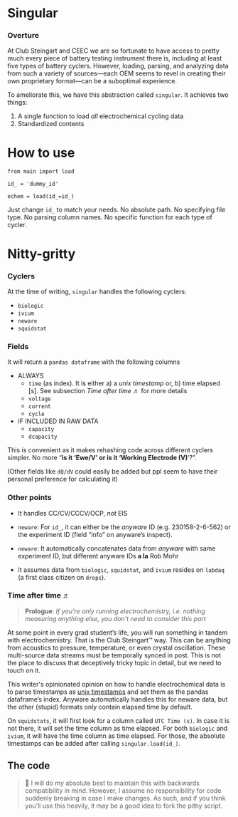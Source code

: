 # Singular

### Overture

At Club Steingart and CEEC we are so fortunate to have access to pretty much every piece of battery testing instrument there is, including at least five types of battery cyclers. However, loading, parsing, and analyzing data from such a variety of sources—each OEM seems to revel in creating their own proprietary format—can be a suboptimal experience.

To ameliorate this, we have this abstraction called `singular`. It achieves two things:

1. A single function to load *all* electrochemical cycling data
2. Standardized contents

# How to use

```
from main import load

id_ = 'dummy_id'

echem = load(id_=id_)
```

Just change `id_` to match your needs. No absolute path. No specifying file type. No parsing column names. No specific function for each type of cycler.

# Nitty-gritty

### Cyclers

At the time of writing, `singular` handles the following cyclers:

- `biologic`
- `ivium`
- `neware`
- `squidstat`

### Fields

It will return a `pandas dataframe` with the following columns

- ALWAYS
    - `time` (as index). It is either a) a *unix timestamp* or, b) time elapsed [s]. See subsection *Time after time ♬*  for more details
    - `voltage`
    - `current`
    - `cycle`
- IF INCLUDED IN RAW DATA
    - `capacity`
    - `dcapacity`

This is convenient as it makes rehashing code across different cyclers simpler. No more “**is it ‘Ewe/V’ or is it ‘Working Electrode (V)**’?”.

(Other fields like `dQ/dV` could easily be added but ppl seem to have their personal preference for calculating it)

### Other points

- It handles CC/CV/CCCV/OCP, *not* EIS
- `neware`: For `id_`, it can either be the *anyware* ID (e.g. 230158-2-6-562) or the experiment ID (field “info” on anyware’s inspect).

- `neware`: It automatically concatenates data from *anyware* with same experiment ID, but different anyware IDs ****a la**** Rob Mohr
- It assumes data from `biologic`, `squidstat`, and `ivium` resides on `labdaq` (a first class citizen on `drops`).

### Time after time ♬

> **Prologue**: *If you’re only running electrochemistry, i.e. nothing measuring anything else, you don’t need to consider this part*
> 

At some point in every grad student’s life, you will run something in tandem with electrochemistry. That is the Club Steingart™️ way. This can be anything from acoustics to pressure, temperature, or even crystal oscillation. These multi-source data streams must be temporally synced in post. This is not the place to discuss that deceptively tricky topic in detail, but we need to touch on it.

This writer's opinionated opinion on how to handle electrochemical data is to parse timestamps as [unix timestamps](https://www.unixtimestamp.com/) and set them as the pandas dataframe’s index. Anyware automatically handles this for neware data, but the other (stupid) formats only contain elapsed time by default.

On `squidstats`, it will first look for a column called `UTC Time (s)`. In case it is not there, it will set the time column as time elapsed. For both `biologic` and `ivium`, it will have the time column as time elapsed. For those, the absolute timestamps can be added after calling `singular.load(id_)`.


## The code


> 🌸 I will do my absolute best to maintain this with backwards compatibility in mind. However, I assume no responsibility for code suddenly breaking in case I make changes. As such, and if you think you’ll use this heavily, it may be a good idea to fork the pithy script.
